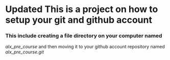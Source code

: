 ﻿# Updated This is a project on how to setup your git and github account
### This include creating a file directory on your computer named
*alx_pre_course* and then moving it to your github account repository named
*alx_pre_course.git*

